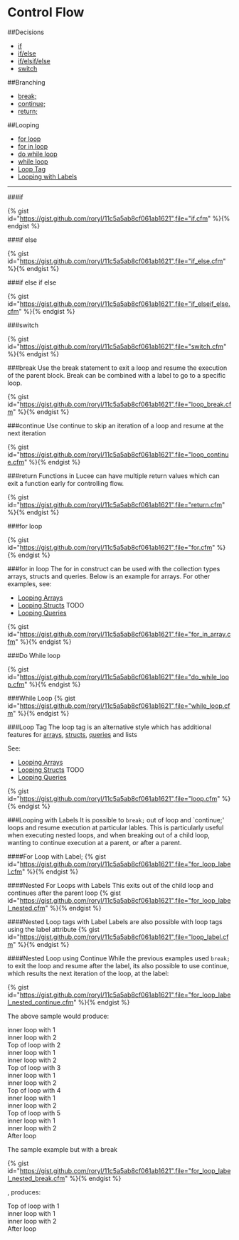 # Control Flow

##Decisions

* [if](#if)
* [if/else](#if-else)
* [if/elsif/else](#if-else-if-else)
* [switch](#switch)

##Branching

* [break;](#break)
* [continue;](#continue)
* [return;](#return)

##Looping
* [for loop](#for-loop)
* [for in loop](#for-in-loop)
* [do while loop](#do-while-loop)
* [while loop](#while-loop)
* [Loop Tag](#loop-tag)
* [Looping with Labels](#looping-labels)

---

###if

{% gist id="https://gist.github.com/roryl/11c5a5ab8cf061ab1621",file="if.cfm" %}{% endgist %}

###if else

{% gist id="https://gist.github.com/roryl/11c5a5ab8cf061ab1621",file="if_else.cfm" %}{% endgist %}

###if else if else

{% gist id="https://gist.github.com/roryl/11c5a5ab8cf061ab1621",file="if_elseif_else.cfm" %}{% endgist %}

###switch

{% gist id="https://gist.github.com/roryl/11c5a5ab8cf061ab1621",file="switch.cfm" %}{% endgist %}

###break
Use the break statement to exit a loop and resume the execution of the parent block. Break can be combined with a label to go to a specific loop.

{% gist id="https://gist.github.com/roryl/11c5a5ab8cf061ab1621",file="loop_break.cfm" %}{% endgist %}

###continue
Use continue to skip an iteration of a loop and resume at the next iteration

{% gist id="https://gist.github.com/roryl/11c5a5ab8cf061ab1621",file="loop_continue.cfm" %}{% endgist %}

###return
Functions in Lucee can have multiple return values which can exit a function early for controlling flow.

{% gist id="https://gist.github.com/roryl/11c5a5ab8cf061ab1621",file="return.cfm" %}{% endgist %}

###for loop

{% gist id="https://gist.github.com/roryl/11c5a5ab8cf061ab1621",file="for.cfm" %}{% endgist %}

###for in loop
The for in construct can be used with the collection types arrays, structs and queries. Below is an example for arrays. For other examples, see:

* [Looping Arrays](https://rorylaitila.gitbooks.io/lucee/content/arrays.html#looping-arrays)
* [Looping Structs](https://rorylaitila.gitbooks.io/lucee/content/structs.html#looping-structs) TODO
* [Looping Queries](https://rorylaitila.gitbooks.io/lucee/content/queries.html#loop)

{% gist id="https://gist.github.com/roryl/11c5a5ab8cf061ab1621",file="for_in_array.cfm" %}{% endgist %}

###Do While loop

{% gist id="https://gist.github.com/roryl/11c5a5ab8cf061ab1621",file="do_while_loop.cfm" %}{% endgist %}

###While Loop
{% gist id="https://gist.github.com/roryl/11c5a5ab8cf061ab1621",file="while_loop.cfm" %}{% endgist %}

###Loop Tag
The loop tag is an alternative style which has additional features for [arrays](https://rorylaitila.gitbooks.io/lucee/content/arrays.html), [structs](https://rorylaitila.gitbooks.io/lucee/content/structs.html), [queries](https://rorylaitila.gitbooks.io/lucee/content/queries.html) and lists

See:
* [Looping Arrays](https://rorylaitila.gitbooks.io/lucee/content/arrays.html#looping-arrays)
* [Looping Structs](https://rorylaitila.gitbooks.io/lucee/content/structs.html#looping-structs) TODO
* [Looping Queries](https://rorylaitila.gitbooks.io/lucee/content/queries.html#loop)

{% gist id="https://gist.github.com/roryl/11c5a5ab8cf061ab1621",file="loop.cfm" %}{% endgist %}

###Looping with Labels
It is possible to `break;` out of loop and `continue;' loops and resume execution at particular lables. This is particularly useful when executing nested loops, and when breaking out of a child loop, wanting to continue execution at a parent, or after a parent.

####For Loop with Label;
{% gist id="https://gist.github.com/roryl/11c5a5ab8cf061ab1621",file="for_loop_label.cfm" %}{% endgist %}

####Nested For Loops with Labels
This exits out of the child loop and continues after the parent loop
{% gist id="https://gist.github.com/roryl/11c5a5ab8cf061ab1621",file="for_loop_label_nested.cfm" %}{% endgist %}

####Nested Loop tags with Label
Labels are also possible with loop tags using the label attribute
{% gist id="https://gist.github.com/roryl/11c5a5ab8cf061ab1621",file="loop_label.cfm" %}{% endgist %}

####Nested Loop using Continue
While the previous examples used `break;` to exit the loop and resume after the label, its also possible to use continue, which results the next iteration of the loop, at the label:

{% gist id="https://gist.github.com/roryl/11c5a5ab8cf061ab1621",file="for_loop_label_nested_continue.cfm" %}{% endgist %}

The above sample would produce: 

inner loop with 1 <br>
inner loop with 2 <br>
Top of loop with 2 <br>
inner loop with 1<br>
inner loop with 2<br>
Top of loop with 3<br>
inner loop with 1<br>
inner loop with 2<br>
Top of loop with 4<br>
inner loop with 1<br>
inner loop with 2<br>
Top of loop with 5<br>
inner loop with 1<br>
inner loop with 2<br>
After loop<br>

The sample example but with a break

{% gist id="https://gist.github.com/roryl/11c5a5ab8cf061ab1621",file="for_loop_label_nested_break.cfm" %}{% endgist %}

, produces:

Top of loop with 1<br>
inner loop with 1<br>
inner loop with 2<br>
After loop<br>
